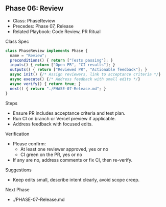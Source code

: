 ## Phase 06: Review

- Class: PhaseReview
- Precedes: Phase 07, Release
- Related Playbook: Code Review, PR Ritual

Class Spec
```ts
class PhaseReview implements Phase {
  name = "Review";
  preconditions() { return ["Tests passing"]; }
  inputs() { return ["Open PR", "CI results"]; }
  outputs() { return ["Reviewed PR", "Actionable feedback"]; }
  async init() {/* Assign reviewers, link to acceptance criteria */}
  async execute() {/* Address feedback with small edits */}
  async verify() { return true; }
  next() { return "./PHASE-07-Release.md"; }
}
```

Steps
- Ensure PR includes acceptance criteria and test plan.
- Run CI on branch or Vercel preview if applicable.
- Address feedback with focused edits.

Verification
- Please confirm:
  - At least one reviewer approved, yes or no
  - CI green on the PR, yes or no
- If any are no, address comments or fix CI, then re-verify.

Suggestions
- Keep edits small, describe intent clearly, avoid scope creep.

Next Phase
- ./PHASE-07-Release.md